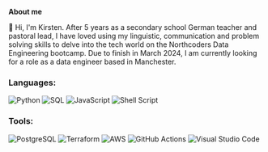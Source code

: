 **About me**

👋 Hi, I'm Kirsten.
After 5 years as a secondary school German teacher and pastoral lead, I have loved using my linguistic, communication and problem solving skills to delve into the tech world on the Northcoders Data Engineering bootcamp. Due to finish in March 2024, I am currently looking for a role as a data engineer based in Manchester.

<h3> Languages:</h3>
<p>
<a target="_blank"><img alt="Python" src="https://img.shields.io/badge/Python-3776AB.svg?style=for-the-badge&logo=Python&logoColor=white"/></a> 
<a target="_blank"><img alt="SQL" src="https://img.shields.io/badge/SQL-3776AB.svg?style=for-the-badge&logo=microsoft-sql-server&logoColor=white"/></a>
<a target="_blank"><img alt="JavaScript" src="https://img.shields.io/badge/javascript-%23323330.svg?style=for-the-badge&logo=javascript&logoColor=%23F7DF1E"/></a>
<a target="_blank"><img alt="Shell Script" src="https://img.shields.io/badge/shell_script-%23121011.svg?style=for-the-badge&logo=gnu-bash&logoColor=white"/></a> 
</p>

<h3> Tools:</h3>
<p>
<a target="_blank"><img alt="PostgreSQL" src="https://img.shields.io/badge/postgres-%23316192.svg?style=for-the-badge&logo=postgresql&logoColor=white"/></a>
<a target="_blank"><img alt="Terraform" src="https://img.shields.io/badge/terraform-%235835CC.svg?style=for-the-badge&logo=terraform&logoColor=white"/></a>
<a target="_blank"><img alt="AWS" src="https://img.shields.io/badge/AWS-%23FF9900.svg?style=for-the-badge&logo=amazon-aws&logoColor=white"/></a>
<a target="_blank"><img alt="GitHub Actions" src="https://img.shields.io/badge/github%20actions-%232671E5.svg?style=for-the-badge&logo=githubactions&logoColor=white"/></a>
<a target="_blank"><img alt="Visual Studio Code" src="https://img.shields.io/badge/Visual%20Studio%20Code-007ACC.svg?style=for-the-badge&logo=Visual-Studio-Code&logoColor=white"/></a>   
</p>
